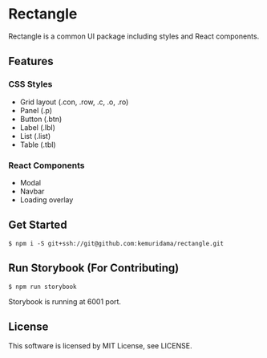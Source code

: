 # Rectangle

Rectangle is a common UI package including styles and React components.

## Features

### CSS Styles

* Grid layout (.con, .row, .c, .o, .ro)
* Panel (.p)
* Button (.btn)
* Label (.lbl)
* List (.list)
* Table (.tbl)

### React Components

* Modal
* Navbar
* Loading overlay

## Get Started

```
$ npm i -S git+ssh://git@github.com:kemuridama/rectangle.git
```

## Run Storybook (For Contributing)

```
$ npm run storybook
```

Storybook is running at 6001 port.

## License

This software is licensed by MIT License, see LICENSE.
